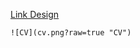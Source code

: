 [Link Design](https://www.figma.com/proto/83TnWPHb0MnvBanRBd6dTi/Nick?page-id=0%3A1&node-id=301%3A101&viewport=292%2C48%2C0.67&scaling=min-zoom "https://www.figma.com/proto/83TnWPHb0MnvBanRBd6dTi/Nick?page-id=0%3A1&node-id=301%3A101&viewport=292%2C48%2C0.67&scaling=min-zoom")

```
![CV](cv.png?raw=true "CV")
```
